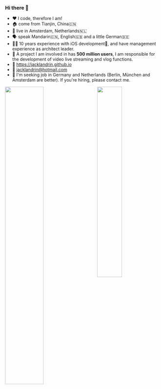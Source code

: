 ### Hi there 👋


* ❤️ I code, therefore I am!
* 🏠 come from Tianjin, China🇨🇳
* 📍 live in Amsterdam, Netherlands🇳🇱
* 🗣 speak Mandarin🇨🇳, English🇬🇧 and a little German🇩🇪
* 👨‍💻 10 years experience with iOS development📱, and have management experience as architect leader.
* 👥 A project I am involved in has **500 million users**, I am responsible for the development of video live streaming and vlog functions.
* 📝 https://jacklandrin.github.io
* 📧 jacklandrin@hotmail.com
* 🏢 I'm seeking job in Germany and Netherlands (Berlin, München and Amsterdam are better). If you're hiring, please contact me.

<img align="left" src='https://github-readme-stats.vercel.app/api?username=jacklandrin&show_icons=true&icon_color=FFAC46&title_color=FFAC46&text_color=718096&bg_color=ffffff&hide_title=false' width="50%"/>

<img align="right" src="https://github-readme-stats.vercel.app/api/top-langs/?username=jacklandrin&hide=CSS,shell" width="40%"/>
